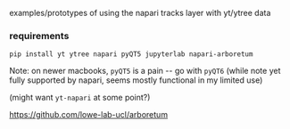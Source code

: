 examples/prototypes of using the napari tracks layer with yt/ytree data 


### requirements

```
pip install yt ytree napari pyQT5 jupyterlab napari-arboretum
```

Note: on newer macbooks, `pyQT5` is a pain -- go with `pyQT6` (while note yet fully supported by napari, seems mostly functional in my limited use)

(might want `yt-napari` at some point?)

https://github.com/lowe-lab-ucl/arboretum
